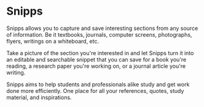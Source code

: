 # Snipps

Snipps allows you to capture and save interesting sections from any source of information. Be it textbooks, journals, computer screens, photographs, flyers, writings on a whiteboard, etc.

Take a picture of the section you're interested in and let Snipps turn it into an editable and searchable snippet that you can save for a book you're reading, a research paper you're working on, or a journal article you're writing.

Snipps aims to help students and professionals alike study and get work done more efficiently. One place for all your references, quotes, study material, and inspirations.
